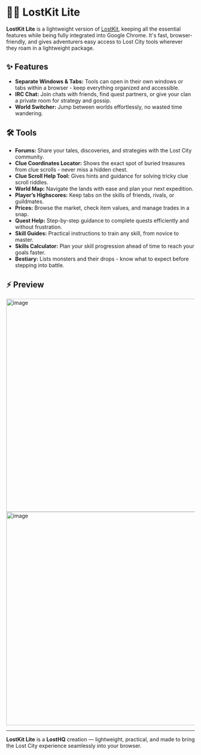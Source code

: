 # 🧙‍♂️ LostKit Lite

**LostKit Lite** is a lightweight version of [LostKit](https://github.com/Razgals/LostKit), keeping all the essential features while being fully integrated into Google Chrome. It's fast, browser-friendly, and gives adventurers easy access to Lost City tools wherever they roam in a lightweight package.

## ✨ Features
- **Separate Windows & Tabs:** Tools can open in their own windows or tabs within a browser - keep everything organized and accessible.  
- **IRC Chat:** Join chats with friends, find quest partners, or give your clan a private room for strategy and gossip.  
- **World Switcher:** Jump between worlds effortlessly, no wasted time wandering.  

## 🛠 Tools
- **Forums:** Share your tales, discoveries, and strategies with the Lost City community.  
- **Clue Coordinates Locator:** Shows the exact spot of buried treasures from clue scrolls - never miss a hidden chest.  
- **Clue Scroll Help Tool:** Gives hints and guidance for solving tricky clue scroll riddles.  
- **World Map:** Navigate the lands with ease and plan your next expedition.  
- **Player’s Highscores:** Keep tabs on the skills of friends, rivals, or guildmates.  
- **Prices:** Browse the market, check item values, and manage trades in a snap.  
- **Quest Help:** Step-by-step guidance to complete quests efficiently and without frustration.  
- **Skill Guides:** Practical instructions to train any skill, from novice to master.  
- **Skills Calculator:** Plan your skill progression ahead of time to reach your goals faster.  
- **Bestiary:** Lists monsters and their drops - know what to expect before stepping into battle.  


## ⚡ Preview

<img width="1157" height="568" alt="image" src="https://github.com/user-attachments/assets/59756743-47a2-4960-af98-e3874885b777" />

<img width="1158" height="569" alt="image" src="https://github.com/user-attachments/assets/51bdf1fd-d7e7-4bbf-bb90-409b9354cf71" />

---

**LostKit Lite** is a **LostHQ** creation — lightweight, practical, and made to bring the Lost City experience seamlessly into your browser.
